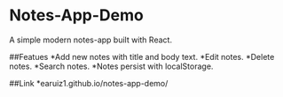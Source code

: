 # Notes-App-Demo
A simple modern notes-app built with React. 

##Featues
*Add new notes with title and body text.
*Edit notes.
*Delete notes.
*Search notes.
*Notes persist with localStorage.

##Link 
*earuiz1.github.io/notes-app-demo/
